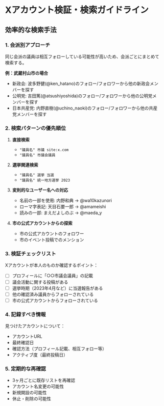 # Xアカウント検証・検索ガイドライン

## 効率的な検索手法

### 1. 会派別アプローチ
同じ会派の議員は相互フォローしている可能性が高いため、会派ごとにまとめて検索する。

**例：武蔵村山市の場合**
- 新政会: 波多野健(@ken_hatano)のフォロー/フォロワーから他の新政会メンバーを探す
- 公明党: 吉田篤(@atsushiyoshida)のフォロー/フォロワーから他の公明党メンバーを探す
- 日本共産党: 内野直樹(@uchino_naoki)のフォロー/フォロワーから他の共産党メンバーを探す

### 2. 検索パターンの優先順位

1. **直接検索**
   - `"議員名" 市議 site:x.com`
   - `"議員名" 市議会議員`

2. **選挙関連検索**
   - `"議員名" 選挙 当選`
   - `"議員名" 統一地方選挙 2023`

3. **変則的なユーザー名への対応**
   - 名前の一部を使用: 内野和典 → @wa10kazunori
   - ローマ字表記: 天目石要一郎 → @amameishi
   - 読みの一部: まえだよしのぶ → @maeda_y

4. **市の公式アカウントからの探索**
   - 市の公式アカウントのフォロワー
   - 市のイベント投稿でのメンション

### 3. 検証チェックリスト

Xアカウントが本人のものか確認するポイント：
- [ ] プロフィールに「○○市議会議員」の記載
- [ ] 議会活動に関する投稿がある
- [ ] 選挙時期（2023年4月など）に当選報告がある
- [ ] 他の確認済み議員からフォローされている
- [ ] 市の公式アカウントからフォローされている

### 4. 記録すべき情報

見つけたアカウントについて：
- アカウントURL
- 最終確認日
- 確認方法（プロフィール記載、相互フォロー等）
- アクティブ度（最終投稿日）

### 5. 定期的な再確認

- 3ヶ月ごとに既存リストを再確認
- アカウント名変更の可能性
- 新規開設の可能性
- 休止・削除の可能性